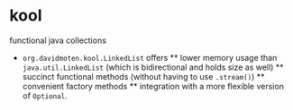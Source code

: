 # kool
functional java collections

* `org.davidmoten.kool.LinkedList` offers
** lower memory usage than `java.util.LinkedList` (which is bidirectional and holds size as well)
** succinct functional methods (without having to use `.stream()`)
** convenient factory methods
** integration with a more flexible version of `Optional`.
